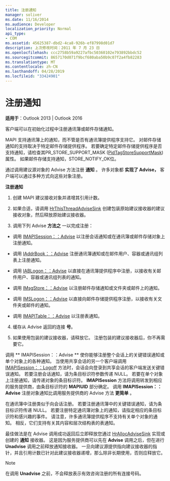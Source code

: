 ```yaml
---
title: 注册通知
manager: soliver
ms.date: 11/16/2014
ms.audience: Developer
localization_priority: Normal
api_type:
- COM
ms.assetid: 45625387-dbd2-4ca8-926b-ef87998d01d7
description: 上次修改时间：2011 年 7 月 23 日
ms.openlocfilehash: ccc2758b59a9227afbc50360102e793892bbdc52
ms.sourcegitcommit: 8657170d071f9bcf680aba50b9c07f2a4fb82283
ms.translationtype: MT
ms.contentlocale: zh-CN
ms.lasthandoff: 04/28/2019
ms.locfileid: "33424901"
---
```

# <a name="registering-for-a-notification"></a>注册通知

  
  
**适用于**：Outlook 2013 | Outlook 2016 
  
客户端可以在初始化过程中注册通讯簿或邮件存储通知。
  
MAPI 支持通讯簿上的通知，而不管是否有通讯簿提供程序支持它。 对邮件存储通知的支持取决于特定邮件存储提供程序。 若要确定特定邮件存储提供程序是否支持通知，请检查其PR_STORE_SUPPORT_MASK ([PidTagStoreSupportMask](pidtagstoresupportmask-canonical-property.md)) 属性。  如果邮件存储支持通知，STORE_NOTIFY_OK位。 
  
通过调用建议源对象的 Advise 方法注册 **通知** 。 许多对象都 **实现了 Advise，** 客户端可以通过多种方式向这些对象注册。 
  
 **注册通知**
  
1. 创建 MAPI 建议接收对象并递增其引用计数。
    
2. 如果合适，请调用 [HrThisThreadAdviseSink](hrthisthreadadvisesink.md) 创建包装原始建议接收器的建议接收对象，然后释放原始建议接收器。 
    
3. 调用下列 Advise **方法之** 一以完成注册： 
    
  - 调用 [IMAPISession：：Advise](imapisession-advise.md) 以注册会话通知或在通讯簿或邮件存储对象上注册通知。 
    
  - 调用 [IAddrBook：：Advise](iaddrbook-advise.md) 注册通讯簿通知或在邮件用户、容器或通讯组列表上注册通知。 
    
  - 调用 [IABLogon：：Advise](iablogon-advise.md) 以直接在通讯簿提供程序中注册，以接收有关邮件用户、容器或通讯组列表的通知。 
    
  - 调用 [IMsgStore：：Advise](imsgstore-advise.md) 以注册邮件存储通知或文件夹或邮件上的通知。 
    
  - 调用 [IMSLogon：：Advise](imslogon-advise.md) 以直接向邮件存储提供程序注册，以接收有关文件夹或邮件的通知。 
    
  - 调用 [IMAPITable：：Advise](imapitable-advise.md) 以注册表通知。 
    
4. 缓存从 Advise 返回的连接 **号**。
    
5. 如果使用包装的建议接收器，请释放它。 注册包装的建议接收器后，你不再需要它。
    
调用 ** IMAPISession：：Advise ** 使你能够注册整个会话上的关键错误通知或单个对象上的各种通知。 当使用共享会话的另一个客户端调用 [IMAPISession：：Logoff](imapisession-logoff.md) 方法时，会话会向登录到共享会话的客户端发送关键错误通知。 若要注册会话通知，请为条目标识符参数传递 NULL。 若要在单个对象上注册通知，请传递对象的条目标识符。 **IMAPISession** 方法将调用转发到相应的服务提供商，由条目标识符的 **MAPIUID** 部分确定。 调用 **IMAPISession：：Advise** 注册对象通知比调用服务提供商的 Advise 方法 **更简单** 。 
  
在通讯簿中注册类似于向会话注册。 若要注册通讯簿中的关键错误通知，请为条目标识符传递 NULL。 若要注册特定通讯簿对象上的通知，请指定相应的条目标识符和感兴趣的事件。 请注意，许多通讯簿提供程序不支持有关单个对象的通知。 相反，它们支持有关其内容和层次结构表的表通知。 
  
最佳做法是在 Advise 调用成功返回后立即释放您通过 [HrAllocAdviseSink](hrallocadvisesink.md) 实现或创建的 **通知** 接收器。 这是因为服务提供商可以先在 **Advise** 调用之后，但在进行 **Unadvise** 调用之前释放通知接收器。 一旦向建议源提供指向建议接收器的指针，并且引用计数已针对此建议接收器递增，那么除非长期使用，否则应释放它。 
  
> [!NOTE]
> 在调用 **Unadvise** 之前，不会释放表示有效咨询注册的所有连接号码。 
  

